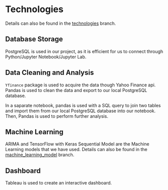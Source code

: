 # Technologies

Details can also be found in the [technologies](https://github.com/kobertlam/Energy_ETF_RYE_Forecast/tree/technologies) branch. 

## Database Storage

PostgreSQL is used in our project, as it is efficient for us to connect through Python/Jupyter Notebook/Jupyter Lab.

## Data Cleaning and Analysis

`Yfinance` package is used to acquire the data though Yahoo Finance api. Pandas is used to clean the data and export to our local PostgreSQL database. 

In a saparate notebook, pandas is used with a SQL query to join two tables and import them from our local PostgreSQL database into our notebook. Then, Pandas is used to perform further analysis. 

## Machine Learning

ARIMA and TensorFlow with Keras Sequential Model are the Machine Learning models that we have used. Details can also be found in the [machine_learning_model](https://github.com/kobertlam/Energy_ETF_RYE_Forecast/tree/machine_learning_model) branch. 

## Dashboard
Tableau is used to create an interactive dashboard. 
